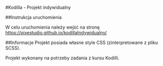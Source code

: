 #Kodilla - Projekt indywidualny

##Instrukcja uruchomienia

W celu uruchomienia należy wejść na stronę https://pixestudio.github.io/kodillaIndywidualny/

##Informacje
Projekt posiada własne style CSS (zinterpretowane z pliku SCSS).

Projekt wykonany na potrzeby zadania z kursu Kodilli.